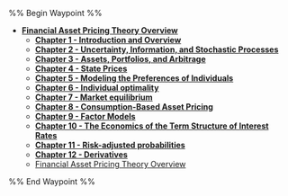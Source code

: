 %% Begin Waypoint %%
- **[Financial Asset Pricing Theory Overview](.md)**
	- **[Chapter 1 - Introduction and Overview](Chapter%201%20-%20Introduction%20and%20Overview/Chapter%201%20-%20Introduction%20and%20Overview.md)**
	- **[Chapter 2 - Uncertainty, Information, and Stochastic Processes](Chapter%202%20-%20Uncertainty,%20Information,%20and%20Stochastic%20Processes/Chapter%202%20-%20Uncertainty,%20Information,%20and%20Stochastic%20Processes.md)**
	- **[Chapter 3 -  Assets, Portfolios, and Arbitrage](Chapter%203%20-%20%20Assets,%20Portfolios,%20and%20Arbitrage/Chapter%203%20-%20%20Assets,%20Portfolios,%20and%20Arbitrage.md)**
	- **[Chapter 4 - State Prices](Chapter%204%20-%20State%20Prices/Chapter%204%20-%20State%20Prices.md)**
	- **[Chapter 5 - Modeling the Preferences of Individuals](Chapter%205%20-%20Modeling%20the%20Preferences%20of%20Individuals/Chapter%205%20-%20Modeling%20the%20Preferences%20of%20Individuals.md)**
	- **[Chapter 6 - Individual optimality](Chapter%206%20-%20Individual%20optimality/Chapter%206%20-%20Individual%20optimality.md)**
	- **[Chapter 7 - Market equilibrium](Chapter%207%20-%20Market%20equilibrium/Chapter%207%20-%20Market%20equilibrium.md)**
	- **[Chapter 8 - Consumption-Based Asset Pricing](Chapter%208%20-%20Consumption-Based%20Asset%20Pricing/Chapter%208%20-%20Consumption-Based%20Asset%20Pricing.md)**
	- **[Chapter 9 - Factor Models](Chapter%209%20-%20Factor%20Models/Chapter%209%20-%20Factor%20Models.md)**
	- **[Chapter 10 - The Economics of the Term Structure of Interest Rates](Chapter%2010%20-%20The%20Economics%20of%20the%20Term%20Structure%20of%20Interest%20Rates/Chapter%2010%20-%20The%20Economics%20of%20the%20Term%20Structure%20of%20Interest%20Rates.md)**
	- **[Chapter 11 - Risk-adjusted probabilities](Chapter%2011%20-%20Risk-adjusted%20probabilities/Chapter%2011%20-%20Risk-adjusted%20probabilities.md)**
	- **[Chapter 12 - Derivatives](Chapter%2012%20-%20Derivatives/Chapter%2012%20-%20Derivatives.md)**
	- [Financial Asset Pricing Theory Overview](.md)

%% End Waypoint %%
